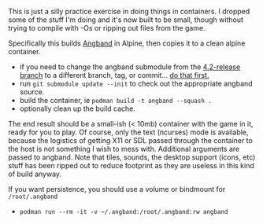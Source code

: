This is just a silly practice exercise in doing things in containers. I dropped some of the stuff I'm doing and it's now built to be small, though without trying to compile with -Os or ripping out files from the game.

Specifically this builds [Angband](https://github.com/angband/angband/blob/master/README.md) in Alpine, then copies it to a clean alpine container.

- if you need to change the angband submodule from the [4.2-release branch](https://github.com/angband/angband/tree/4.2-release) to a different branch, tag, or commit... [do that first.](https://git-scm.com/docs/git-submodule)
- run `git submodule update --init` to check out the appropriate angband source.
- build the container, ie `podman build -t angband --squash .`
- optionally clean up the build cache.

The end result should be a small-ish (< 10mb) container with the game in it, ready for you to play. Of course, only the text (ncurses) mode is available, because the logistics of getting X11 or SDL passed through the container to the host is not something I wish to mess with. Additional arguments are passed to angband. Note that tiles, sounds, the desktop support (icons, etc) stuff has been ripped out to reduce footprint as they are useless in this kind of build anyway.

If you want persistence, you should use a volume or bindmount for `/root/.angband`

- `podman run --rm -it -v ~/.angband:/root/.angband:rw angband`
